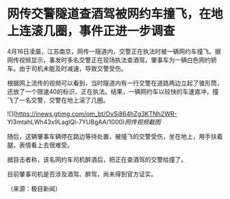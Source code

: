 # 网传交警隧道查酒驾被网约车撞飞，在地上连滚几圈，事件正进一步调查

4月16日凌晨，江苏南京，网传一隧道内，交警正在执法时被一辆网约车撞飞。据网传视频显示，事发时多名交警正在现场执法查酒驾，肇事车为一辆白色网约轿车。由于司机未能及时减速，导致交警受伤。

根据网上流传的视频可以看到，当时隧道内有一行交警在道路两边立起了锥形筒，还放了一个限速40的标识，正在执法。结果，一辆网约车以较快的车速直冲，撞飞了一名交警，交警在地上滚了几圈。

![](https://inews.gtimg.com/om_bt/OvSj864hZg3KTNh2WR-
YI3mtahLWh43x9LaglQl-7YUBgAA/1000)_网传视频截图_

随后，这辆肇事车辆停在路边等待处置，被撞飞的交警受伤，坐在地上，用手扶着腿，表情看上去很难受。

据目击者称，该名网约车司机醉酒后，把正在查酒驾的交警给撞了。

目前肇事司机是否涉及酒驾、醉驾，尚未得到官方证实。

（来源：极目新闻）

